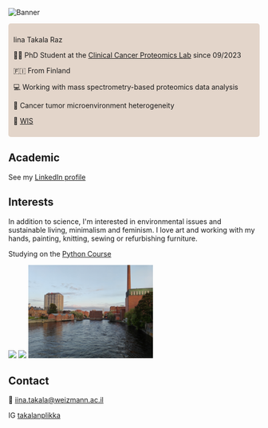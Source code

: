 
![Banner](https://github.com/iinaraz/iinaraz.github.io/raw/main/cesarea.jpg)

<div style="background-color: #e3d5ca; padding: 10px; border-radius: 5px;">
  
Iina Takala Raz

👩‍🔬 PhD Student at the [Clinical Cancer Proteomics Lab](https://www.weizmann.ac.il/mcb/TGeiger/) since 09/2023

🇫🇮 From Finland

💻 Working with mass spectrometry-based proteomics data analysis

🧫 Cancer tumor microenvironment heterogeneity

🏫 [WIS](https://www.weizmann.ac.il/pages/)
</div>

## Academic
See my [LinkedIn profile](https://www.linkedin.com/in/iina-raz/)

## Interests
In addition to science, I'm interested in environmental issues and sustainable living, minimalism and feminism. I love art and working with my hands, painting, knitting, sewing or refurbishing furniture.

Studying on the [Python Course](https://szabgab.com/)

<p align="left">
<img src="/cows_field.jpg" width="250">
<img src="/me_and_moomin.jpg" width="250">
<img src="/tampere.jpg" width="250">
</p>

## Contact

📧 iina.takala@weizmann.ac.il

IG [takalanplikka](https://www.instagram.com/takalanplikka/)
